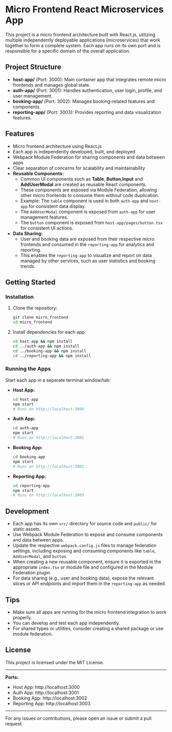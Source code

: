 # Micro Frontend React Microservices App

This project is a micro frontend architecture built with React.js, utilizing multiple independently deployable applications (microservices) that work together to form a complete system. Each app runs on its own port and is responsible for a specific domain of the overall application.

## Project Structure

- **host-app/** (Port: 3000): Main container app that integrates remote micro frontends and manages global state.
- **auth-app/** (Port: 3001): Handles authentication, user login, profile, and user management.
- **booking-app/** (Port: 3002): Manages booking-related features and components.
- **reporting-app/** (Port: 3003): Provides reporting and data visualization features.


## Features

- Micro frontend architecture using React.js
- Each app is independently developed, built, and deployed
- Webpack Module Federation for sharing components and data between apps
- Clear separation of concerns for scalability and maintainability
- **Reusable Components:**
  - Common UI components such as **Table**, **Button**,**Input** and **AddUserModal** are created as reusable React components.
  - These components are exposed via Module Federation, allowing other micro frontends to consume them without code duplication.
  - Example: The `table` component is used in both `auth-app` and `host-app` for consistent data display.
  - The `AddUserModal` component is exposed from `auth-app` for user management features.
  - The `button` component is exposed from `host-app/pages/button.tsx` for consistent UI actions.
- **Data Sharing:**
  - User and booking data are exposed from their respective micro frontends and consumed in the `reporting-app` for analytics and reporting.
  - This enables the `reporting-app` to visualize and report on data managed by other services, such as user statistics and booking trends.

## Getting Started



### Installation
1. Clone the repository:
   ```bash
   git clone micro_frontend
   cd micro_frontend
   ```
2. Install dependencies for each app:
   ```bash
   cd host-app && npm install
   cd ../auth-app && npm install
   cd ../booking-app && npm install
   cd ../reporting-app && npm install
   ```

### Running the Apps
Start each app in a separate terminal window/tab:

- **Host App:**
  ```bash
  cd host-app
  npm start
  # Runs on http://localhost:3000
  ```
- **Auth App:**
  ```bash
  cd auth-app
  npm start
  # Runs on http://localhost:3001
  ```
- **Booking App:**
  ```bash
  cd booking-app
  npm start
  # Runs on http://localhost:3002
  ```
- **Reporting App:**
  ```bash
  cd reporting-app
  npm start
  # Runs on http://localhost:3003
  ```


## Development
- Each app has its own `src/` directory for source code and `public/` for static assets.
- Use Webpack Module Federation to expose and consume components and data between apps.
- Update the respective `webpack.config.js` files to manage federation settings, including exposing and consuming components like `table`, `AddUserModal`, and `button`.
- When creating a new reusable component, ensure it is exported in the appropriate `index.tsx` or module file and configured in the Module Federation plugin.
- For data sharing (e.g., user and booking data), expose the relevant slices or API endpoints and import them in the `reporting-app` as needed.

## Tips
- Make sure all apps are running for the micro frontend integration to work properly.
- You can develop and test each app independently.
- For shared types or utilities, consider creating a shared package or use module federation.

## License
This project is licensed under the MIT License.

---

**Ports:**
- Host App: http://localhost:3000
- Auth App: http://localhost:3001
- Booking App: http://localhost:3002
- Reporting App: http://localhost:3003

---

For any issues or contributions, please open an issue or submit a pull request.